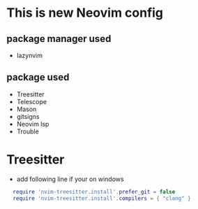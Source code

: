 # This is new Neovim config 
## package manager used
*   lazynvim

## package used
* Treesitter
* Telescope
* Mason
* gitsigns
* Neovim lsp
* Trouble


# Treesitter

* add following line if your on windows 
```lua
  require 'nvim-treesitter.install'.prefer_git = false
  require 'nvim-treesitter.install'.compilers = { "clang" }
```


